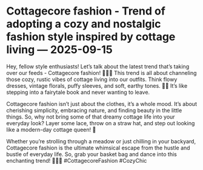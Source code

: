 # Cottagecore fashion - Trend of adopting a cozy and nostalgic fashion style inspired by cottage living — 2025-09-15

Hey, fellow style enthusiasts! Let’s talk about the latest trend that’s taking over our feeds - Cottagecore fashion! 🌿🌻🏡 This trend is all about channeling those cozy, rustic vibes of cottage living into our outfits. Think flowy dresses, vintage florals, puffy sleeves, and soft, earthy tones. 🌸🍃 It’s like stepping into a fairytale book and never wanting to leave.

Cottagecore fashion isn’t just about the clothes, it’s a whole mood. It’s about cherishing simplicity, embracing nature, and finding beauty in the little things. So, why not bring some of that dreamy cottage life into your everyday look? Layer some lace, throw on a straw hat, and step out looking like a modern-day cottage queen! 💫

Whether you’re strolling through a meadow or just chilling in your backyard, Cottagecore fashion is the ultimate whimsical escape from the hustle and bustle of everyday life. So, grab your basket bag and dance into this enchanting trend! 🌷🌿🌾 #CottagecoreFashion #CozyChic